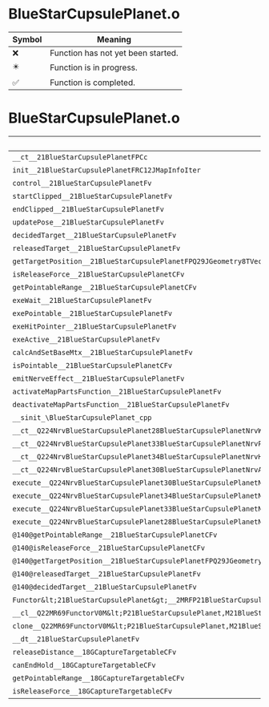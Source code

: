 # BlueStarCupsulePlanet.o
| Symbol | Meaning 
| ------------- | ------------- 
| :x: | Function has not yet been started. 
| :eight_pointed_black_star: | Function is in progress. 
| :white_check_mark: | Function is completed. 


# BlueStarCupsulePlanet.o
| Symbol | Decompiled? |
| ------------- | ------------- |
| `__ct__21BlueStarCupsulePlanetFPCc` | :x: |
| `init__21BlueStarCupsulePlanetFRC12JMapInfoIter` | :x: |
| `control__21BlueStarCupsulePlanetFv` | :x: |
| `startClipped__21BlueStarCupsulePlanetFv` | :x: |
| `endClipped__21BlueStarCupsulePlanetFv` | :x: |
| `updatePose__21BlueStarCupsulePlanetFv` | :x: |
| `decidedTarget__21BlueStarCupsulePlanetFv` | :x: |
| `releasedTarget__21BlueStarCupsulePlanetFv` | :x: |
| `getTargetPosition__21BlueStarCupsulePlanetFPQ29JGeometry8TVec3&lt;f&gt;` | :x: |
| `isReleaseForce__21BlueStarCupsulePlanetCFv` | :x: |
| `getPointableRange__21BlueStarCupsulePlanetCFv` | :x: |
| `exeWait__21BlueStarCupsulePlanetFv` | :x: |
| `exePointable__21BlueStarCupsulePlanetFv` | :x: |
| `exeHitPointer__21BlueStarCupsulePlanetFv` | :x: |
| `exeActive__21BlueStarCupsulePlanetFv` | :x: |
| `calcAndSetBaseMtx__21BlueStarCupsulePlanetFv` | :x: |
| `isPointable__21BlueStarCupsulePlanetCFv` | :x: |
| `emitNerveEffect__21BlueStarCupsulePlanetFv` | :x: |
| `activateMapPartsFunction__21BlueStarCupsulePlanetFv` | :x: |
| `deactivateMapPartsFunction__21BlueStarCupsulePlanetFv` | :x: |
| `__sinit_\BlueStarCupsulePlanet_cpp` | :x: |
| `__ct__Q224NrvBlueStarCupsulePlanet28BlueStarCupsulePlanetNrvWaitFv` | :x: |
| `__ct__Q224NrvBlueStarCupsulePlanet33BlueStarCupsulePlanetNrvPointableFv` | :x: |
| `__ct__Q224NrvBlueStarCupsulePlanet34BlueStarCupsulePlanetNrvHitPointerFv` | :x: |
| `__ct__Q224NrvBlueStarCupsulePlanet30BlueStarCupsulePlanetNrvActiveFv` | :x: |
| `execute__Q224NrvBlueStarCupsulePlanet30BlueStarCupsulePlanetNrvActiveCFP5Spine` | :x: |
| `execute__Q224NrvBlueStarCupsulePlanet34BlueStarCupsulePlanetNrvHitPointerCFP5Spine` | :x: |
| `execute__Q224NrvBlueStarCupsulePlanet33BlueStarCupsulePlanetNrvPointableCFP5Spine` | :x: |
| `execute__Q224NrvBlueStarCupsulePlanet28BlueStarCupsulePlanetNrvWaitCFP5Spine` | :x: |
| `@140@getPointableRange__21BlueStarCupsulePlanetCFv` | :x: |
| `@140@isReleaseForce__21BlueStarCupsulePlanetCFv` | :x: |
| `@140@getTargetPosition__21BlueStarCupsulePlanetFPQ29JGeometry8TVec3&lt;f&gt;` | :x: |
| `@140@releasedTarget__21BlueStarCupsulePlanetFv` | :x: |
| `@140@decidedTarget__21BlueStarCupsulePlanetFv` | :x: |
| `Functor&lt;21BlueStarCupsulePlanet&gt;__2MRFP21BlueStarCupsulePlanetM21BlueStarCupsulePlanetFPCvPv_v_Q22MR69FunctorV0M&lt;P21BlueStarCupsulePlanet,M21BlueStarCupsulePlanetFPCvPv_v&gt;` | :x: |
| `__cl__Q22MR69FunctorV0M&lt;P21BlueStarCupsulePlanet,M21BlueStarCupsulePlanetFPCvPv_v&gt;CFv` | :x: |
| `clone__Q22MR69FunctorV0M&lt;P21BlueStarCupsulePlanet,M21BlueStarCupsulePlanetFPCvPv_v&gt;CFP7JKRHeap` | :x: |
| `__dt__21BlueStarCupsulePlanetFv` | :x: |
| `releaseDistance__18GCaptureTargetableCFv` | :x: |
| `canEndHold__18GCaptureTargetableCFv` | :x: |
| `getPointableRange__18GCaptureTargetableCFv` | :x: |
| `isReleaseForce__18GCaptureTargetableCFv` | :x: |
